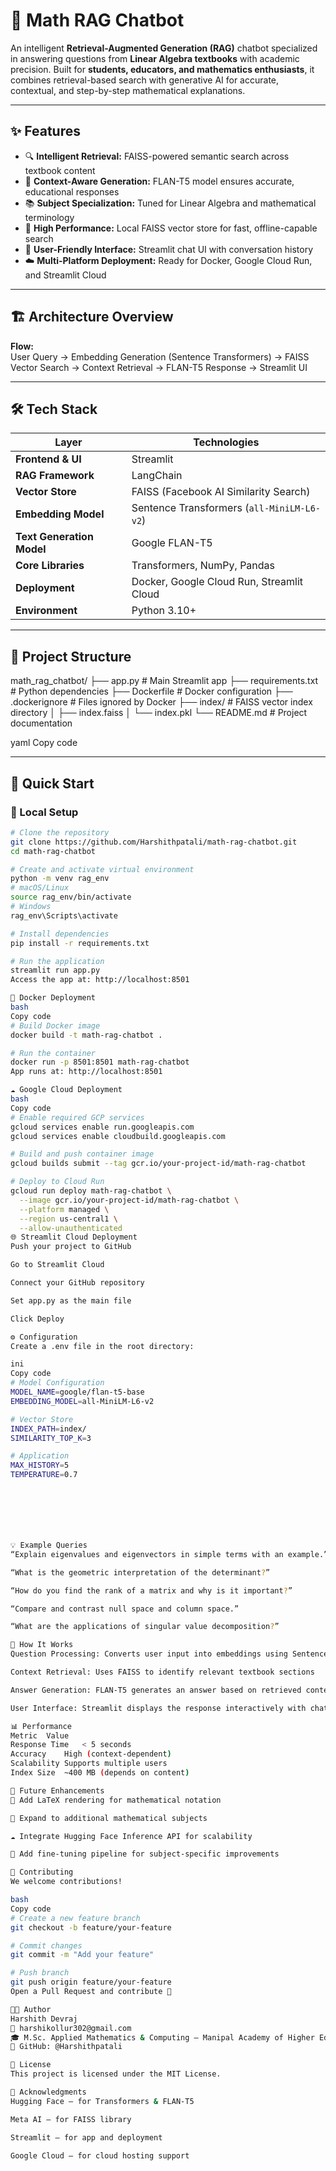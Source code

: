 # 🧮 Math RAG Chatbot

An intelligent **Retrieval-Augmented Generation (RAG)** chatbot specialized in answering questions from **Linear Algebra textbooks** with academic precision. Built for **students, educators, and mathematics enthusiasts**, it combines retrieval-based search with generative AI for accurate, contextual, and step-by-step mathematical explanations.

---

## ✨ Features

- 🔍 **Intelligent Retrieval:** FAISS-powered semantic search across textbook content  
- 🧠 **Context-Aware Generation:** FLAN-T5 model ensures accurate, educational responses  
- 📚 **Subject Specialization:** Tuned for Linear Algebra and mathematical terminology  
- 🚀 **High Performance:** Local FAISS vector store for fast, offline-capable search  
- 🎯 **User-Friendly Interface:** Streamlit chat UI with conversation history  
- ☁️ **Multi-Platform Deployment:** Ready for Docker, Google Cloud Run, and Streamlit Cloud  

---

## 🏗️ Architecture Overview

**Flow:**  
User Query → Embedding Generation (Sentence Transformers) → FAISS Vector Search → Context Retrieval → FLAN-T5 Response → Streamlit UI  

---

## 🛠️ Tech Stack

| Layer | Technologies |
|--------|---------------|
| **Frontend & UI** | Streamlit |
| **RAG Framework** | LangChain |
| **Vector Store** | FAISS (Facebook AI Similarity Search) |
| **Embedding Model** | Sentence Transformers (`all-MiniLM-L6-v2`) |
| **Text Generation Model** | Google FLAN-T5 |
| **Core Libraries** | Transformers, NumPy, Pandas |
| **Deployment** | Docker, Google Cloud Run, Streamlit Cloud |
| **Environment** | Python 3.10+ |

---

## 📁 Project Structure

math_rag_chatbot/
├── app.py # Main Streamlit app
├── requirements.txt # Python dependencies
├── Dockerfile # Docker configuration
├── .dockerignore # Files ignored by Docker
├── index/ # FAISS vector index directory
│ ├── index.faiss
│ └── index.pkl
└── README.md # Project documentation

yaml
Copy code

---

## 🚀 Quick Start

### 🔧 Local Setup

```bash
# Clone the repository
git clone https://github.com/Harshithpatali/math-rag-chatbot.git
cd math-rag-chatbot

# Create and activate virtual environment
python -m venv rag_env
# macOS/Linux
source rag_env/bin/activate
# Windows
rag_env\Scripts\activate

# Install dependencies
pip install -r requirements.txt

# Run the application
streamlit run app.py
Access the app at: http://localhost:8501

🐳 Docker Deployment
bash
Copy code
# Build Docker image
docker build -t math-rag-chatbot .

# Run the container
docker run -p 8501:8501 math-rag-chatbot
App runs at: http://localhost:8501

☁️ Google Cloud Deployment
bash
Copy code
# Enable required GCP services
gcloud services enable run.googleapis.com
gcloud services enable cloudbuild.googleapis.com

# Build and push container image
gcloud builds submit --tag gcr.io/your-project-id/math-rag-chatbot

# Deploy to Cloud Run
gcloud run deploy math-rag-chatbot \
  --image gcr.io/your-project-id/math-rag-chatbot \
  --platform managed \
  --region us-central1 \
  --allow-unauthenticated
🌐 Streamlit Cloud Deployment
Push your project to GitHub

Go to Streamlit Cloud

Connect your GitHub repository

Set app.py as the main file

Click Deploy

⚙️ Configuration
Create a .env file in the root directory:

ini
Copy code
# Model Configuration
MODEL_NAME=google/flan-t5-base
EMBEDDING_MODEL=all-MiniLM-L6-v2

# Vector Store
INDEX_PATH=index/
SIMILARITY_TOP_K=3

# Application
MAX_HISTORY=5
TEMPERATURE=0.7







💡 Example Queries
“Explain eigenvalues and eigenvectors in simple terms with an example.”

“What is the geometric interpretation of the determinant?”

“How do you find the rank of a matrix and why is it important?”

“Compare and contrast null space and column space.”

“What are the applications of singular value decomposition?”

🎯 How It Works
Question Processing: Converts user input into embeddings using Sentence Transformers

Context Retrieval: Uses FAISS to identify relevant textbook sections

Answer Generation: FLAN-T5 generates an answer based on retrieved context

User Interface: Streamlit displays the response interactively with chat history

📊 Performance
Metric	Value
Response Time	< 5 seconds
Accuracy	High (context-dependent)
Scalability	Supports multiple users
Index Size	~400 MB (depends on content)

🧱 Future Enhancements
🧮 Add LaTeX rendering for mathematical notation

📘 Expand to additional mathematical subjects

☁️ Integrate Hugging Face Inference API for scalability

🧠 Add fine-tuning pipeline for subject-specific improvements

🤝 Contributing
We welcome contributions!

bash
Copy code
# Create a new feature branch
git checkout -b feature/your-feature

# Commit changes
git commit -m "Add your feature"

# Push branch
git push origin feature/your-feature
Open a Pull Request and contribute 🚀

👨‍💻 Author
Harshith Devraj
📧 harshikollur302@gmail.com
🎓 M.Sc. Applied Mathematics & Computing — Manipal Academy of Higher Education
🐙 GitHub: @Harshithpatali

📝 License
This project is licensed under the MIT License.

🙏 Acknowledgments
Hugging Face — for Transformers & FLAN-T5

Meta AI — for FAISS library

Streamlit — for app and deployment

Google Cloud — for cloud hosting support


